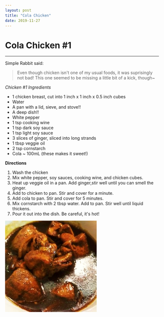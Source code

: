```yaml
---
layout: post
title: "Cola Chicken"
date: 2019-11-27
---
```

# Cola Chicken \#1
---
Simple Rabbit said:
> Even though chicken isn't one of my usual foods, it was suprisingly not bad!
> This one seemed to be missing a little bit of a kick, though~

*Chicken #1 Ingredients*
* 1 chicken breast, cut into 1 inch x 1 inch x 0.5 inch cubes
* Water
* A pan with a lid, sieve, and stove!!
* A deep dish!!
* White pepper
* 1 tsp cooking wine
* 1 tsp dark soy sauce
* 1 tsp light soy sauce
* 3 slices of ginger, sliced into long strands
* 1 tbsp veggie oil
* 2 tsp cornstarch
* Cola ~ 100mL (these makes it sweet!)

**Directions**
1. Wash the chicken
2. Mix white pepper, soy sauces, cooking wine, and chicken cubes. 
3. Heat up veggie oil in a pan. Add ginger,stir well until you can smell the ginger. 
4. Add to chicken to pan. Stir and cover for a minute. 
5. Add cola to pan. Stir and cover for 5 minutes.
6. Mix cornstarch with 2 tbsp water. Add to pan. Stir well until liquid thickens. 
7. Pour it out into the dish. Be careful, it's hot!

![Chicken #1 Photo](/../../../images/posts/chicken_1.jpg)

